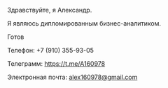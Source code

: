 Здравствуйте, я Александр.

Я являюсь дипломированным бизнес-аналитиком.

Готов 

Телефон: +7 (910) 355-93-05

Телеграмм: https://t.me/A160978

Электронная почта: alex160978@gmail.com

